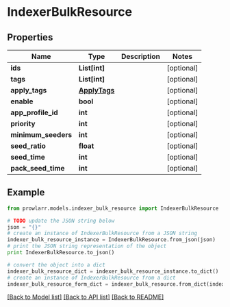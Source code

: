 # IndexerBulkResource


## Properties

Name | Type | Description | Notes
------------ | ------------- | ------------- | -------------
**ids** | **List[int]** |  | [optional] 
**tags** | **List[int]** |  | [optional] 
**apply_tags** | [**ApplyTags**](ApplyTags.md) |  | [optional] 
**enable** | **bool** |  | [optional] 
**app_profile_id** | **int** |  | [optional] 
**priority** | **int** |  | [optional] 
**minimum_seeders** | **int** |  | [optional] 
**seed_ratio** | **float** |  | [optional] 
**seed_time** | **int** |  | [optional] 
**pack_seed_time** | **int** |  | [optional] 

## Example

```python
from prowlarr.models.indexer_bulk_resource import IndexerBulkResource

# TODO update the JSON string below
json = "{}"
# create an instance of IndexerBulkResource from a JSON string
indexer_bulk_resource_instance = IndexerBulkResource.from_json(json)
# print the JSON string representation of the object
print IndexerBulkResource.to_json()

# convert the object into a dict
indexer_bulk_resource_dict = indexer_bulk_resource_instance.to_dict()
# create an instance of IndexerBulkResource from a dict
indexer_bulk_resource_form_dict = indexer_bulk_resource.from_dict(indexer_bulk_resource_dict)
```
[[Back to Model list]](../README.md#documentation-for-models) [[Back to API list]](../README.md#documentation-for-api-endpoints) [[Back to README]](../README.md)


